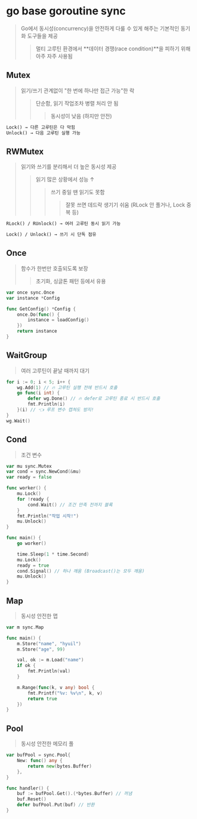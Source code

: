 # go base goroutine sync

> Go에서 동시성(concurrency)을 안전하게 다룰 수 있게 해주는 기본적인 동기화 도구들을 제공
>
> > 멀티 고루틴 환경에서 **데이터 경쟁(race condition)**을 피하기 위해 아주 자주 사용됨

## Mutex

> 읽기/쓰기 관계없이 "한 번에 하나만 접근 가능"한 락
>
> > 단순함, 읽기 작업조차 병렬 처리 안 됨
> >
> > > 동시성이 낮음 (하지만 안전)

```txt
Lock() → 다른 고루틴은 다 막힘
Unlock() → 다음 고루틴 실행 가능
```

## RWMutex

> 읽기와 쓰기를 분리해서 더 높은 동시성 제공
>
> > 읽기 많은 상황에서 성능 ↑
> >
> > > 쓰기 중일 땐 읽기도 못함
> > >
> > > > 잘못 쓰면 데드락 생기기 쉬움 (RLock 안 풀거나, Lock 중복 등)

```txt
RLock() / RUnlock() → 여러 고루틴 동시 읽기 가능

Lock() / Unlock() → 쓰기 시 단독 점유
```

## Once

> 함수가 한번만 호출되도록 보장
>
> > 초기화, 싱글톤 패턴 등에서 유용

```go
var once sync.Once
var instance *Config

func GetConfig() *Config {
	once.Do(func() {
		instance = loadConfig()
	})
	return instance
}
```

## WaitGroup

> 여러 고루틴이 끝날 때까지 대기

```go
for i := 0; i < 5; i++ {
	wg.Add(1) // 🔥 고루틴 실행 전에 반드시 호출
	go func(i int) {
		defer wg.Done() // 🔥 defer로 고루틴 종료 시 반드시 호출
		fmt.Println(i)
	}(i) // 👈 루프 변수 캡쳐도 방지!
}
wg.Wait()

```

## Cond

> 조건 변수

```go
var mu sync.Mutex
var cond = sync.NewCond(&mu)
var ready = false

func worker() {
	mu.Lock()
	for !ready {
		cond.Wait() // 조건 만족 전까지 블록
	}
	fmt.Println("작업 시작!")
	mu.Unlock()
}

func main() {
	go worker()

	time.Sleep(1 * time.Second)
	mu.Lock()
	ready = true
	cond.Signal() // 하나 깨움 (Broadcast()는 모두 깨움)
	mu.Unlock()
}
```

## Map

> 동시성 안전한 맵

```go
var m sync.Map

func main() {
	m.Store("name", "hyuil")
	m.Store("age", 99)

	val, ok := m.Load("name")
	if ok {
		fmt.Println(val)
	}

	m.Range(func(k, v any) bool {
		fmt.Printf("%v: %v\n", k, v)
		return true
	})
}
```

## Pool

> 동시성 안전한 메모리 풀

```go
var bufPool = sync.Pool{
	New: func() any {
		return new(bytes.Buffer)
	},
}

func handler() {
	buf := bufPool.Get().(*bytes.Buffer) // 꺼냄
	buf.Reset()
	defer bufPool.Put(buf) // 반환
}
```
